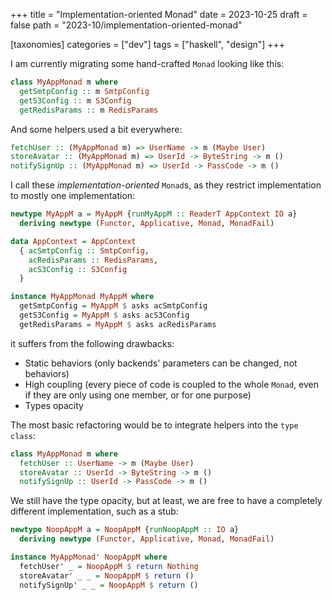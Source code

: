 +++
title = "Implementation-oriented Monad"
date = 2023-10-25
draft = false
path = "2023-10/implementation-oriented-monad"

[taxonomies]
categories = ["dev"]
tags = ["haskell", "design"]
+++

I am currently migrating some hand-crafted `Monad` looking like this:

```haskell
class MyAppMonad m where
  getSmtpConfig :: m SmtpConfig
  getS3Config :: m S3Config
  getRedisParams :: m RedisParams
```

And some helpers used a bit everywhere:

```haskell
fetchUser :: (MyAppMonad m) => UserName -> m (Maybe User)
storeAvatar :: (MyAppMonad m) => UserId -> ByteString -> m ()
notifySignUp :: (MyAppMonad m) => UserId -> PassCode -> m ()
```

I call these _implementation-oriented_ `Monad`s, as they restrict implementation
to mostly one implementation:

```haskell
newtype MyAppM a = MyAppM {runMyAppM :: ReaderT AppContext IO a}
  deriving newtype (Functor, Applicative, Monad, MonadFail)

data AppContext = AppContext
  { acSmtpConfig :: SmtpConfig,
    acRedisParams :: RedisParams,
    acS3Config :: S3Config
  }

instance MyAppMonad MyAppM where
  getSmtpConfig = MyAppM $ asks acSmtpConfig
  getS3Config = MyAppM $ asks acS3Config
  getRedisParams = MyAppM $ asks acRedisParams
```

it suffers from the following drawbacks:

* Static behaviors (only backends' parameters can be changed, not behaviors)
* High coupling (every piece of code is coupled to the whole `Monad`, even if they are only using one member, or for one purpose)
* Types opacity

The most basic refactoring would be to integrate helpers into the `type class`:

```haskell
class MyAppMonad m where
  fetchUser :: UserName -> m (Maybe User)
  storeAvatar :: UserId -> ByteString -> m ()
  notifySignUp :: UserId -> PassCode -> m ()
```

We still have the type opacity, but at least, we are free to have a completely
different implementation, such as a stub:

```haskell
newtype NoopAppM a = NoopAppM {runNoopAppM :: IO a}
  deriving newtype (Functor, Applicative, Monad, MonadFail)

instance MyAppMonad' NoopAppM where
  fetchUser' _ = NoopAppM $ return Nothing
  storeAvatar' _ _ = NoopAppM $ return ()
  notifySignUp' _ _ = NoopAppM $ return ()
```
